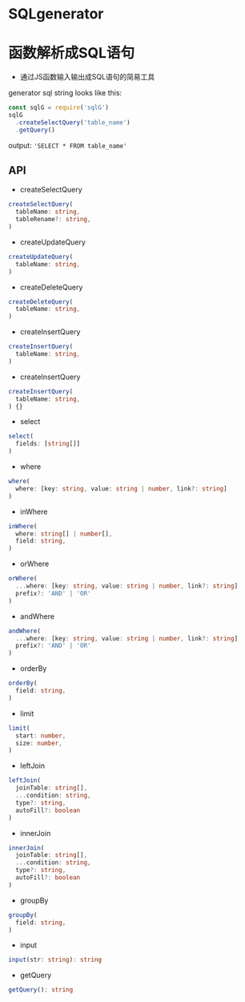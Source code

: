 # SQLgenerator
# 函数解析成SQL语句

- 通过JS函数输入输出成SQL语句的简易工具

generator sql string looks like this:
```javascript
const sqlG = require('sqlG')
sqlG
  .createSelectQuery('table_name')
  .getQuery()
```

output: ```'SELECT * FROM table_name'```

## API

- createSelectQuery
```typescript
createSelectQuery(
  tableName: string,
  tableRename?: string,
)
```
- createUpdateQuery
```typescript
createUpdateQuery(
  tableName: string,
)
```
- createDeleteQuery
```typescript
createDeleteQuery(
  tableName: string,
)
```
- createInsertQuery
```typescript
createInsertQuery(
  tableName: string,
)
```
- createInsertQuery
```typescript
createInsertQuery(
  tableName: string,
) {}
```
- select
```typescript
select(
  fields: [string[]]
)
```
- where
```typescript
where(
  where: [key: string, value: string | number, link?: string]
)
```
- inWhere
```typescript
inWhere(
  where: string[] | number[],
  field: string, 
)
```
- orWhere
```typescript
orWhere(
  ...where: [key: string, value: string | number, link?: string] 
  prefix?: 'AND' | 'OR' 
)
```
- andWhere
```typescript
andWhere(
  ...where: [key: string, value: string | number, link?: string] 
  prefix?: 'AND' | 'OR' 
)
```
- orderBy
```typescript
orderBy(
  field: string,
)
```
- limit
```typescript
limit(
  start: number,
  size: number,
)
```
- leftJoin
```typescript
leftJoin(
  joinTable: string[],
  ...condition: string, 
  type?: string,
  autoFill?: boolean
)
```
- innerJoin
```typescript
innerJoin(
  joinTable: string[],
  ...condition: string, 
  type?: string,
  autoFill?: boolean
)
```
- groupBy
```typescript
groupBy(
  field: string,
)
```
- input
```typescript
input(str: string): string
```
- getQuery
```typescript
getQuery(): string
```
